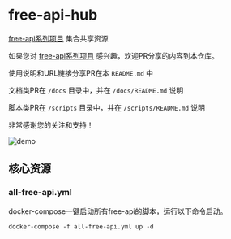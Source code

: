 # free-api-hub
[free-api系列项目](https://github.com/orgs/LLM-Red-Team/repositories?q=free-api) 集合共享资源

如果您对 [free-api系列项目](https://github.com/orgs/LLM-Red-Team/repositories?q=free-api) 感兴趣，欢迎PR分享的内容到本仓库。

使用说明和URL链接分享PR在本 `README.md` 中

文档类PR在 `/docs` 目录中，并在 `/docs/README.md` 说明

脚本类PR在 `/scripts` 目录中，并在 `/scripts/README.md` 说明

非常感谢您的关注和支持！

![demo](https://github.com/LLM-Red-Team/free-api-hub/assets/20235341/5ce7c71d-3a4d-4469-9e4a-24ac9d78cc76)

## 核心资源

### all-free-api.yml

docker-compose一键启动所有free-api的脚本，运行以下命令启动。

```shell
docker-compose -f all-free-api.yml up -d
```
